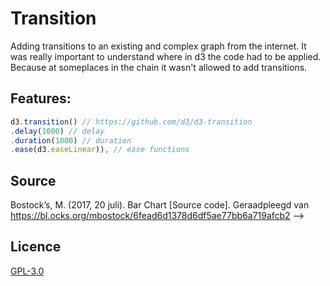 
# Transition
Adding transitions to an existing and complex graph from the internet. It was really important to understand where in d3 the code had to be applied. Because at someplaces in the chain it wasn't allowed to add transitions.


## Features:
``` javascript
d3.transition() // https://github.com/d3/d3-transition
.delay(1000) // delay
.duration(1000) // duration
.ease(d3.easeLinear)), // ease functions
```

## Source
Bostock’s, M. (2017, 20 juli). Bar Chart [Source code]. Geraadpleegd van https://bl.ocks.org/mbostock/6fead6d1378d6df5ae77bb6a719afcb2 -->

## Licence
[GPL-3.0](https://opensource.org/licenses/GPL-3.0)
